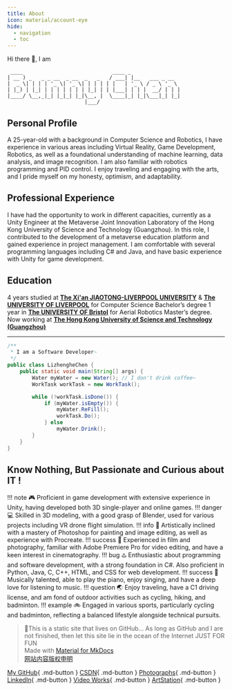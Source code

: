 ```yaml
---
title: About
icon: material/account-eye
hide:
  - navigation
  - toc
---
```

Hi there 👋, I am

```
 ____                             ____ _  
| __ ) _   _ _ __  _ __  _   _   / ___| |__   ___ _ __  
|  _ \| | | | '_ \| '_ \| | | | | |   | '_ \ / _ \ '_ \ 
| |_) | |_| | | | | | | | |_| | | |___| | | |  __/ | | |
|____/ \__,_|_| |_|_| |_|\__, |  \____|_| |_|\___|_| |_|
                         |___/  
```


## Personal Profile

A 25-year-old with a background in Computer Science and Robotics, I have experience in various areas including Virtual Reality, Game Development, Robotics, as well as a foundational understanding of machine learning, data analysis, and image recognition. I am also familiar with robotics programming and PID control. I enjoy traveling and engaging with the arts, and I pride myself on my honesty, optimism, and adaptability.

## Professional Experience

I have had the opportunity to work in different capacities, currently as a Unity Engineer at the Metaverse Joint Innovation Laboratory of the Hong Kong University of Science and Technology (Guangzhou). In this role, I contributed to the development of a metaverse education platform and gained experience in project management. I am comfortable with several programming languages including C# and Java, and have basic experience with Unity for game development.

## Education

4 years studied at [**The Xi&#39;an JIAOTONG-LIVERPOOL UNIVERSITY**](https://www.xjtlu.edu.cn) & [**The UNIVERSITY OF LIVERPOOL**](https://www.liverpool.ac.uk) for Computer Science Bachelor’s degree
1 year in [**The UNIVERSITY OF Bristol**](https://www.bristol.ac.uk) for Aerial Robotics Master’s degree.
Now working at [**The Hong Kong University of Science and Technology (Guangzhou)**](https://www.hkust-gz.edu.cn/)

---

```java
/**
 * I am a Software Developer~
 */
public class LizhengheChen {
    public static void main(String[] args) {
        Water myWater = new Water(); // I don't drink coffee~
        WorkTask workTask = new WorkTask();

        while (!workTask.isDone()) {
            if (myWater.isEmpty()) {
                myWater.ReFill();
                workTask.Do();
            } else
                myWater.Drink();
        }
    }
}
```

## Know Nothing, But Passionate and Curious about IT !

!!! note
    🎮 Proficient in game development with extensive experience in Unity, having developed both 3D single-player and online games.
!!! danger
    💻 Skilled in 3D modeling, with a good grasp of Blender, used for various projects including VR drone flight simulation.
!!! info
    🎨 Artistically inclined with a mastery of Photoshop for painting and image editing, as well as experience with Procreate.
!!! success
    📸 Experienced in film and photography, familiar with Adobe Premiere Pro for video editing, and have a keen interest in cinematography.
!!! bug
    ♨️ Enthusiastic about programming and software development, with a strong foundation in C#. Also proficient in Python, Java, C, C++, HTML, and CSS for web development.
!!! success
    🎹 Musically talented, able to play the piano, enjoy singing, and have a deep love for listening to music.
!!! question
    🌏 Enjoy traveling, have a C1 driving license, and am fond of outdoor activities such as cycling, hiking, and badminton.
!!! example
    🚲 Engaged in various sports, particularly cycling and badminton, reflecting a balanced lifestyle alongside technical pursuits.

> 🎉This is a static site that lives on GitHub...
> As long as GitHub and I are not finished,
> then let this site lie in the ocean of the Internet
> JUST FOR FUN  
> Made with [Material for MkDocs](https://squidfunk.github.io/mkdocs-material/)  
> [网站内容版权申明](LICENSE.md)

[My GitHub](https://github.com/Lizhenghe-Chen){ .md-button }
[CSDN](https://blog.csdn.net/weixin_46146935?type=blog){ .md-button }
[Photographs](https://bunnychen.tuchong.com/){ .md-button }
[LinkedIn](https://www.linkedin.com/in/lizhenghe-chen){ .md-button }
[Video Works](https://space.bilibili.com/34871506){ .md-button }
[ArtStation](https://www.artstation.com/lizhenghe_chen){ .md-button }
